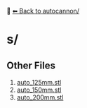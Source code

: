 📁 [⬅ Back to autocannon/](../README.md)

# s/


## Other Files
1. [auto_125mm.stl](./auto_125mm.stl)
2. [auto_150mm.stl](./auto_150mm.stl)
3. [auto_200mm.stl](./auto_200mm.stl)